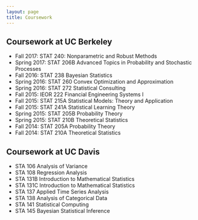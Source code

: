 ```yaml
---
layout: page
title: Coursework
---
```


## Coursework at UC Berkeley

* Fall 2017: STAT 240: Nonparametric and Robust Methods
* Spring 2017: STAT 206B Advanced Topics in Probability and Stochastic Processes
* Fall 2016: STAT 238 Bayesian Statistics
* Spring 2016: STAT 260 Convex Optimization and Approximation
* Spring 2016: STAT 272 Statistical Consulting
* Fall 2015: IEOR 222 Financial Engineering Systems I
* Fall 2015: STAT 215A Statistical Models: Theory and Application
* Fall 2015: STAT 241A Statistical Learning Theory
* Spring 2015: STAT 205B Probability Theory
* Spring 2015: STAT 210B Theoretical Statistics
* Fall 2014: STAT 205A Probability Theory
* Fall 2014: STAT 210A Theoretical Statistics

## Coursework at UC Davis

* STA 106 Analysis of Variance
* STA 108 Regression Analysis
* STA 131B Introduction to Mathematical Statistics
* STA 131C Introduction to Mathematical Statistics
* STA 137 Applied Time Series Analysis
* STA 138 Analysis of Categorical Data
* STA 141 Statistical Computing
* STA 145 Bayesian Statistical Inference
